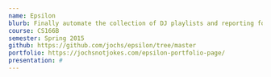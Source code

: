 ```yaml
---
name: Epsilon
blurb: Finally automate the collection of DJ playlists and reporting for campus radio stations
course: CS166B
semester: Spring 2015
github: https://github.com/jochs/epsilon/tree/master
portfolio: https://jochsnotjokes.com/epsilon-portfolio-page/
presentation: #
---
```

